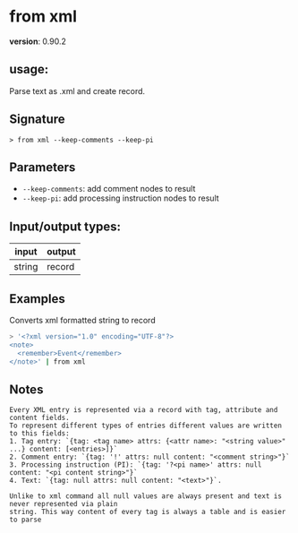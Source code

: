 # from xml

**version**: 0.90.2

## **usage**:

Parse text as .xml and create record.

## Signature

`> from xml --keep-comments --keep-pi`

## Parameters

- `--keep-comments`: add comment nodes to result
- `--keep-pi`: add processing instruction nodes to result

## Input/output types:

| input  | output |
| ------ | ------ |
| string | record |

## Examples

Converts xml formatted string to record

```bash
> '<?xml version="1.0" encoding="UTF-8"?>
<note>
  <remember>Event</remember>
</note>' | from xml
```

## Notes

```text
Every XML entry is represented via a record with tag, attribute and content fields.
To represent different types of entries different values are written to this fields:
1. Tag entry: `{tag: <tag name> attrs: {<attr name>: "<string value>" ...} content: [<entries>]}`
2. Comment entry: `{tag: '!' attrs: null content: "<comment string>"}`
3. Processing instruction (PI): `{tag: '?<pi name>' attrs: null content: "<pi content string>"}`
4. Text: `{tag: null attrs: null content: "<text>"}`.

Unlike to xml command all null values are always present and text is never represented via plain
string. This way content of every tag is always a table and is easier to parse
```
